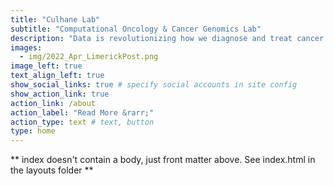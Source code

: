 ```yaml
---
title: "Culhane Lab"
subtitle: "Computational Oncology & Cancer Genomics Lab"
description: "Data is revolutionizing how we diagnose and treat cancer. Advances in sequencing allow us to spatially map and measure and the genome, transcriptome and other multi-omics of each individual single cell in a tumor. These data allow us to build a map of tumor architecture, profile the cells within the tumor and its microenviroment, understand cell-cell interactions and identify new targets for diagnosis and treatment."
images:
  - img/2022_Apr_LimerickPost.png
image_left: true
text_align_left: true
show_social_links: true # specify social accounts in site config
show_action_link: true
action_link: /about
action_label: "Read More &rarr;"
action_type: text # text, button
type: home
---
```


** index doesn't contain a body, just front matter above.
See index.html in the layouts folder **
